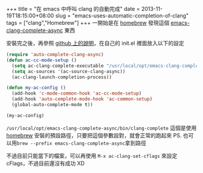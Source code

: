 +++
title = "在 emacs 中呼叫 clang 的自動完成"
date = 2013-11-19T18:15:00+08:00
slug = "emacs-uses-automatic-completion-of-clang"
tags = ["clang","Homebrew"]
+++
一開始是在 [homebrew](http://brew.sh/) 發現這個 [emacs-clang-complete-async](https://github.com/Golevka/emacs-clang-complete-async) 東西

安裝完之後，再參照 [github 上的說明](https://github.com/Golevka/emacs-clang-complete-async/blob/master/README.org)，在自己的 init.el 裡面放入以下的設定

``` cl
(require 'auto-complete-clang-async)
(defun ac-cc-mode-setup ()
  (setq ac-clang-complete-executable "/usr/local/opt/emacs-clang-complete-async/bin/clang-complete")
  (setq ac-sources '(ac-source-clang-async))
  (ac-clang-launch-completion-process))

(defun my-ac-config ()
  (add-hook 'c-mode-common-hook 'ac-cc-mode-setup)
  (add-hook 'auto-complete-mode-hook 'ac-common-setup)
  (global-auto-complete-mode t))

(my-ac-config)
```

`/usr/local/opt/emacs-clang-complete-async/bin/clang-complete` 這個是使用 [homebrew](http://brew.sh/) 安裝的預設路徑，只要把這個參數設對，就會正常的跑起來
PS. 也可以用`brew --prefix emacs-clang-complete-async`拿到路徑

不過目前只能當下的檔案，可以再使用 `M-x ac-clang-set-cflags` 來設定 cFlags，不過目前還沒有成功 XD
